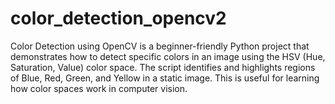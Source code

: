# color_detection_opencv2
Color Detection using OpenCV is a beginner-friendly Python project that demonstrates how to detect specific colors in an image using the HSV (Hue, Saturation, Value) color space. The script identifies and highlights regions of Blue, Red, Green, and Yellow in a static image.  This is useful for learning how color spaces work in computer vision.
